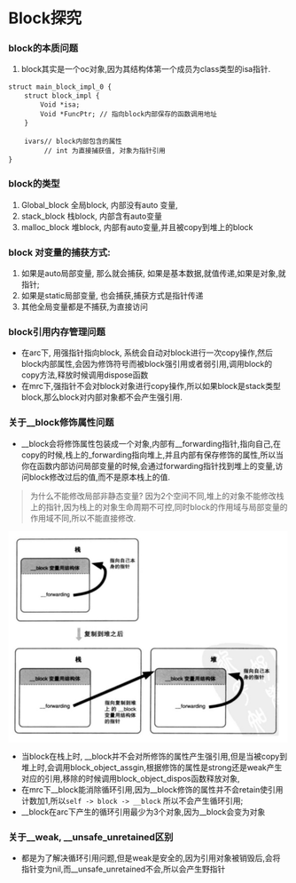 # Block探究

### block的本质问题
1. block其实是一个oc对象,因为其结构体第一个成员为class类型的isa指针.
```
struct main_block_impl_0 {
    struct block_impl {
        Void *isa; 
        Void *FuncPtr; // 指向block内部保存的函数调用地址
    }
    
    ivars// block内部包含的属性
         // int 为直接捕获值, 对象为指针引用
}

```

### block的类型
1. Global_block 全局block, 内部没有auto 变量,
2. stack_block 栈block, 内部含有auto变量
3. malloc_block 堆block, 内部有auto变量,并且被copy到堆上的block

### block 对变量的捕获方式:
1. 如果是auto局部变量, 那么就会捕获, 如果是基本数据,就值传递,如果是对象,就指针;
2. 如果是static局部变量, 也会捕获,捕获方式是指针传递
3. 其他全局变量都是不捕获,为直接访问

### block引用内存管理问题
- 在arc下, 用强指针指向block, 系统会自动对block进行一次copy操作,然后block内部属性,会因为修饰符号而被block强引用或者弱引用,调用block的copy方法,释放时候调用dispose函数
- 在mrc下,强指针不会对block对象进行copy操作,所以如果block是stack类型block,那么block对内部对象都不会产生强引用.

### 关于__block修饰属性问题
- __block会将修饰属性包装成一个对象,内部有__forwarding指针,指向自己,在copy的时候,栈上的_forwarding指向堆上,并且内部有保存修饰的属性,所以当你在函数内部访问局部变量的时候,会通过forwarding指针找到堆上的变量,访问block修改过后的值,而不是原本栈上的值.
> 为什么不能修改局部非静态变量? 因为2个空间不同,堆上的对象不能修改栈上的指针,因为栈上的对象生命周期不可控,同时block的作用域与局部变量的作用域不同,所以不能直接修改.
<img src="https://github.com/luoganzhi/WorkBook/blob/master/iOS/image/forwarding.png" width=600 alt="forwarding" align=center />
    


- 当block在栈上时, __block并不会对所修饰的属性产生强引用,但是当被copy到堆上时,会调用block_object_assgin,根据修饰的属性是strong还是weak产生对应的引用,移除的时候调用block_object_dispos函数释放对象,
- 在mrc下__block能消除循环引用,因为__block修饰的属性并不会retain使引用计数加1,所以`self -> block -> __block` 所以不会产生循环引用;
- __block在arc下产生的循环引用最少为3个对象,因为__block会变为对象

### 关于__weak, __unsafe_unretained区别
- 都是为了解决循环引用问题,但是weak是安全的,因为引用对象被销毁后,会将指针变为nil,而__unsafe_unretained不会,所以会产生野指针
